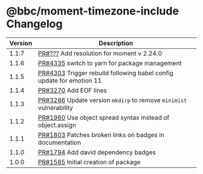 # @bbc/moment-timezone-include Changelog

<!-- prettier-ignore -->
| Version | Description |
| ------- | ----------- |
| 1.1.7 | [PR#???](https://github.com/bbc/psammead/pull/???) Add resolution for moment v 2.24.0 |
| 1.1.6 | [PR#4335](https://github.com/bbc/psammead/pull/4335) switch to yarn for package management |
| 1.1.5 | [PR#4303](https://github.com/bbc/psammead/pull/4303) Trigger rebuild following babel config update for emotion 11 |
| 1.1.4 | [PR#3270](https://github.com/bbc/psammead/pull/3270) Add EOF lines |
| 1.1.3 | [PR#3266](https://github.com/bbc/psammead/pull/3266) Update version `mkdirp` to remove `minimist` vulnerability |
| 1.1.2 | [PR#1960](https://github.com/bbc/psammead/pull/1960) Use object spread syntax instead of object.assign |
| 1.1.1 | [PR#1803](https://github.com/bbc/psammead/pull/1803/) Patches broken links on badges in documentation |
| 1.1.0 | [PR#1794](https://github.com/bbc/psammead/pull/1794) Add david dependency badges |
| 1.0.0   | [PR#1565](https://github.com/bbc/psammead/pull/1565) Initial creation of package |
